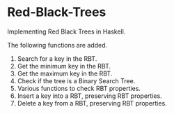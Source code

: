 # Red-Black-Trees
Implementing Red Black Trees in Haskell.

The following functions are added.
1. Search for a key in the RBT.
2. Get the minimum key in the RBT.
3. Get the maximum key in the RBT.
4. Check if the tree is a Binary Search Tree.
5. Various functions to check RBT properties.
6. Insert a key into a RBT, preserving RBT properties.
7. Delete a key from a RBT, preserving RBT properties.
